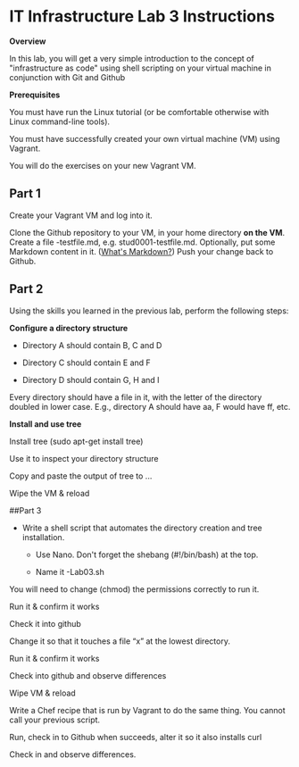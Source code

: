 # IT Infrastructure Lab 3 Instructions #
**Overview** 

In this lab, you will get a very simple introduction to the concept of "infrastructure as code" using shell scripting on your virtual machine in conjunction with Git and Github

**Prerequisites**

You must have run the Linux tutorial (or be comfortable otherwise with Linux command-line tools). 

You must have successfully created your own virtual machine (VM) using Vagrant. 

You will do the exercises on your new Vagrant VM. 

## Part 1 ##
Create your Vagrant VM and log into it. 

Clone the Github repository to your VM, in your home directory **on the VM**.
Create a file <your email>-testfile.md, e.g. stud0001-testfile.md. 
Optionally, put some Markdown content in it. ([What's Markdown?](https://github.com/adam-p/markdown-here/wiki/Markdown-Cheatsheet))
Push your change back to Github. 

## Part 2

Using the skills you learned in the previous lab,  perform the following steps:

**Configure a directory structure**
   
* Directory A should contain B, C and D

* Directory C should contain E and F

* Directory D should contain G, H and I

Every directory should have a file in it, with the letter of the directory doubled in lower case. E.g., directory A should have aa, F would have ff, etc. 
    

**Install and use tree**

Install tree (sudo apt-get install tree)

Use it to inspect your directory structure

Copy and paste the output of tree to ... 

Wipe the VM & reload

##Part 3

* Write a shell script that automates the directory creation and tree installation. 

  * Use Nano. Don't forget the shebang (#!/bin/bash) at the top. 

   * Name it <your email>-Lab03.sh

You will need to change (chmod) the permissions correctly to run it. 

Run it & confirm it works

Check it into github

Change it so that it touches a file “x” at the lowest directory. 

Run it & confirm it works

Check into github and observe differences

Wipe VM  & reload

Write a Chef recipe that is run by Vagrant to do the same thing. You cannot call your previous script.

Run, check in to Github when succeeds, alter it so it also installs curl

Check in and observe differences.

